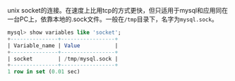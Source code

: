 unix socket的连接。在速度上比用tcp的方式更快，但只适用于mysql和应用同在一台PC上，依靠本地的.sock文件。一般在`/tmp`目录下，名字为`mysql.sock`。

```sql
mysql> show variables like 'socket';
+---------------+-----------------+
| Variable_name | Value           |
+---------------+-----------------+
| socket        | /tmp/mysql.sock |
+---------------+-----------------+
1 row in set (0.01 sec)
```